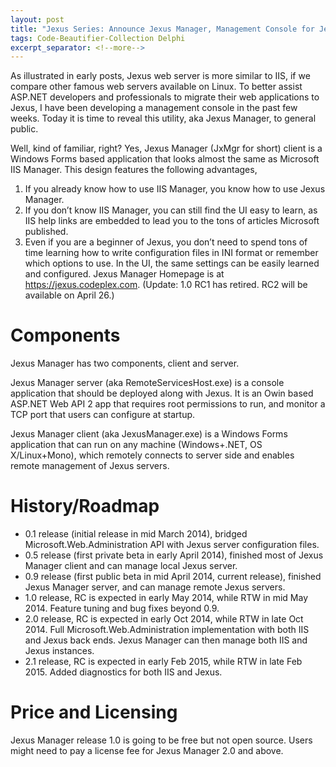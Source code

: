 ```yaml
---
layout: post
title: "Jexus Series: Announce Jexus Manager, Management Console for Jexus Web Server"
tags: Code-Beautifier-Collection Delphi
excerpt_separator: <!--more-->
---
```

As illustrated in early posts, Jexus web server is more similar to IIS, if we compare other famous web servers available on Linux. To better assist ASP.NET developers and professionals to migrate their web applications to Jexus, I have been developing a management console in the past few weeks. Today it is time to reveal this utility, aka Jexus Manager, to general public.
<!--more-->

Well, kind of familiar, right? Yes, Jexus Manager (JxMgr for short) client is a Windows Forms based application that looks almost the same as Microsoft IIS Manager. This design features the following advantages,

1. If you already know how to use IIS Manager, you know how to use Jexus Manager.
1. If you don’t know IIS Manager, you can still find the UI easy to learn, as IIS help links are embedded to lead you to the tons of articles Microsoft published.
1. Even if you are a beginner of Jexus, you don’t need to spend tons of time learning how to write configuration files in INI format or remember which options to use. In the UI, the same settings can be easily learned and configured.
Jexus Manager Homepage is at https://jexus.codeplex.com. (Update: 1.0 RC1 has retired. RC2 will be available on April 26.)

# Components

Jexus Manager has two components, client and server.

Jexus Manager server (aka RemoteServicesHost.exe) is a console application that should be deployed along with Jexus. It is an Owin based ASP.NET Web API 2 app that requires root permissions to run, and monitor a TCP port that users can configure at startup.

Jexus Manager client (aka JexusManager.exe) is a Windows Forms application that can run on any machine (Windows+.NET, OS X/Linux+Mono), which remotely connects to server side and enables remote management of Jexus servers.

# History/Roadmap

* 0.1 release (initial release in mid March 2014), bridged Microsoft.Web.Administration API with Jexus server configuration files.
* 0.5 release (first private beta in early April 2014), finished most of Jexus Manager client and can manage local Jexus server.
* 0.9 release (first public beta in mid April 2014, current release), finished Jexus Manager server, and can manage remote Jexus servers.
* 1.0 release, RC is expected in early May 2014, while RTW in mid May 2014. Feature tuning and bug fixes beyond 0.9.
* 2.0 release, RC is expected in early Oct 2014, while RTW in late Oct 2014. Full Microsoft.Web.Administration implementation with both IIS and Jexus back ends. Jexus Manager can then manage both IIS and Jexus instances.
* 2.1 release, RC is expected in early Feb 2015, while RTW in late Feb 2015. Added diagnostics for both IIS and Jexus.

# Price and Licensing

Jexus Manager release 1.0 is going to be free but not open source. Users might need to pay a license fee for Jexus Manager 2.0 and above.
